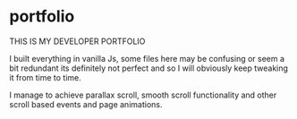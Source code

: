 # portfolio

THIS IS MY DEVELOPER PORTFOLIO

I built everything in vanilla Js,
some files here may be confusing or seem a bit redundant
its definitely not perfect and so I will obviously keep tweaking it from time to time.

I manage to achieve parallax scroll, smooth scroll functionality and other scroll based events
and page animations.

